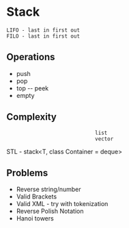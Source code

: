 # Stack

```
LIFO - last in first out
FILO - last in first out
```

## Operations
 * push
 * pop
 * top -- peek
 * empty

## Complexity
								 list
								 vector
STL - stack<T, class Container = deque>

## Problems
 * Reverse string/number
 * Valid Brackets
 * Valid XML - try with tokenization
 * Reverse Polish Notation
 * Hanoi towers

